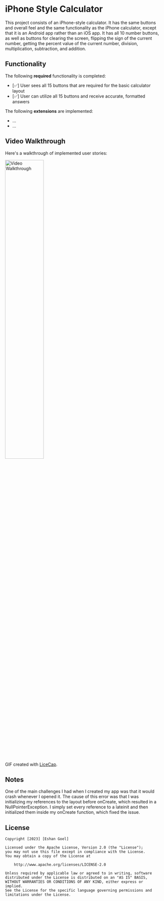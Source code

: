# iPhone Style Calculator

This project consists of an iPhone-style calculator. It has the same buttons and overall feel and the same functionality as the iPhone calculator, except that it is an Android app rather than an iOS app. It has all 10 number buttons, as well as buttons for clearing the screen, flipping the sign of the current number, getting the percent value of the current number, division, multiplication, subtraction, and addition. 

## Functionality 

The following **required** functionality is completed:

* [✅] User sees all 15 buttons that are required for the basic calculator layout
* [✅] User can utilize all 15 buttons and receive accurate, formatted answers

The following **extensions** are implemented:

* ...
* ...

## Video Walkthrough

Here's a walkthrough of implemented user stories:

<img src='walkthrough.gif' title='Video Walkthrough' width='50%' alt='Video Walkthrough' />

GIF created with [LiceCap](http://www.cockos.com/licecap/).

## Notes

One of the main challenges I had when I created my app was that it would crash whenever I opened it. The cause of this error was that I was initializing my references to the layout before onCreate, which resulted in a NullPointerException. I simply set every reference to a lateinit and then initialized them inside my onCreate function, which fixed the issue.

## License

    Copyright [2023] [Eshan Goel]

    Licensed under the Apache License, Version 2.0 (the "License");
    you may not use this file except in compliance with the License.
    You may obtain a copy of the License at

        http://www.apache.org/licenses/LICENSE-2.0

    Unless required by applicable law or agreed to in writing, software
    distributed under the License is distributed on an "AS IS" BASIS,
    WITHOUT WARRANTIES OR CONDITIONS OF ANY KIND, either express or implied.
    See the License for the specific language governing permissions and
    limitations under the License.
